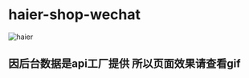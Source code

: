 # haier-shop-wechat

![haier](https://ftp.bmp.ovh/imgs/2020/10/f95e3979768020e0.gif)

## 因后台数据是api工厂提供 所以页面效果请查看gif



